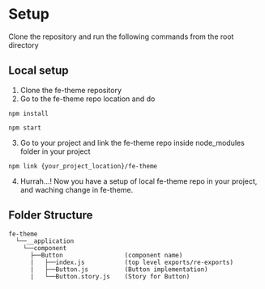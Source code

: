 # Setup
Clone the repository and run the following commands from the root directory   

## Local setup

1. Clone the fe-theme repository
2. Go to the fe-theme repo location and do 
```
npm install

```
```
npm start

```
3. Go to your project and link the fe-theme repo inside node_modules folder in your project
```
npm link {your_project_location}/fe-theme

```
4. Hurrah...! Now you have a setup of local fe-theme repo in your project, and waching change in fe-theme.


<!-- # open http://localhost:6006 -->

## Folder Structure

```
fe-theme
  └──__application      
    └──component                   
      ├──Button                 (component name)
      |   ├──index.js           (top level exports/re-exports)
      |   ├──Button.js          (Button implementation)
      |   └──Button.story.js    (Story for Button)
```
